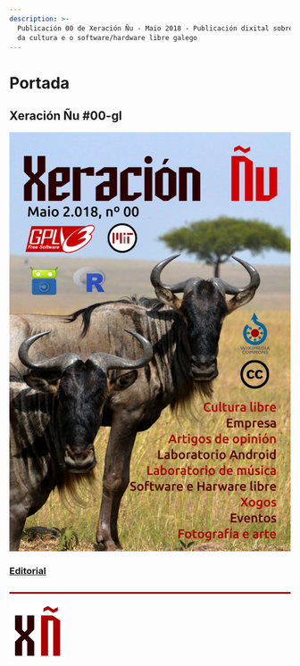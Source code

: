 ```yaml
---
description: >-
  Publicación 00 de Xeración Ñu - Maio 2018 - Publicación dixital sobre o mundo
  da cultura e o software/hardware libre galego
---
```


# Portada

## Xeración Ñu \#00-gl

![](.gitbook/assets/gal_maio%20%281%29.png)

### [Editorial](editorial.md)

![](.gitbook/assets/separador-1000x5%20%2818%29.png)

![](.gitbook/assets/logo-100x100%20%289%29.png)

